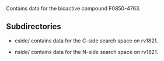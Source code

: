 Contains data for the bioactive compound F0850-4763.

## Subdirectories

- cside/ contains data for the C-side search space on rv1821.

- nside/ contains data for the N-side search space on rv1821.

